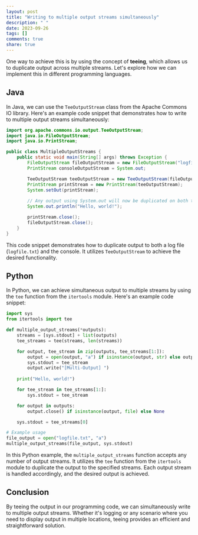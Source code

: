 ```yaml
---
layout: post
title: "Writing to multiple output streams simultaneously"
description: " "
date: 2023-09-26
tags: []
comments: true
share: true
---
```


One way to achieve this is by using the concept of **teeing**, which allows us to duplicate output across multiple streams. Let's explore how we can implement this in different programming languages.

## Java

In Java, we can use the `TeeOutputStream` class from the Apache Commons IO library. Here's an example code snippet that demonstrates how to write to multiple output streams simultaneously:

```java
import org.apache.commons.io.output.TeeOutputStream;
import java.io.FileOutputStream;
import java.io.PrintStream;

public class MultipleOutputStreams {
    public static void main(String[] args) throws Exception {
        FileOutputStream fileOutputStream = new FileOutputStream("logfile.txt");
        PrintStream consoleOutputStream = System.out;

        TeeOutputStream teeOutputStream = new TeeOutputStream(fileOutputStream, consoleOutputStream);
        PrintStream printStream = new PrintStream(teeOutputStream);
        System.setOut(printStream);
        
        // Any output using System.out will now be duplicated on both the console and in the log file
        System.out.println("Hello, world!");

        printStream.close();
        fileOutputStream.close();
    }
}
```

This code snippet demonstrates how to duplicate output to both a log file (`logfile.txt`) and the console. It utilizes `TeeOutputStream` to achieve the desired functionality.

## Python

In Python, we can achieve simultaneous output to multiple streams by using the `tee` function from the `itertools` module. Here's an example code snippet:

```python
import sys
from itertools import tee

def multiple_output_streams(*outputs):
    streams = [sys.stdout] + list(outputs)
    tee_streams = tee(streams, len(streams))

    for output, tee_stream in zip(outputs, tee_streams[1:]):
        output = open(output, "a") if isinstance(output, str) else output
        sys.stdout = tee_stream
        output.write("[Multi-Output] ")
    
    print("Hello, world!")

    for tee_stream in tee_streams[1:]:
        sys.stdout = tee_stream

    for output in outputs:
        output.close() if isinstance(output, file) else None

    sys.stdout = tee_streams[0]

# Example usage
file_output = open("logfile.txt", "a")
multiple_output_streams(file_output, sys.stdout)
```

In this Python example, the `multiple_output_streams` function accepts any number of output streams. It utilizes the `tee` function from the `itertools` module to duplicate the output to the specified streams. Each output stream is handled accordingly, and the desired output is achieved.

## Conclusion

By teeing the output in our programming code, we can simultaneously write to multiple output streams. Whether it's logging or any scenario where you need to display output in multiple locations, teeing provides an efficient and straightforward solution.